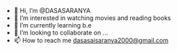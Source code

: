 - 👋 Hi, I’m @DASASARANYA
- 👀 I’m interested in watching movies and reading books
- 🌱 I’m currently learning b.e
- 💞️ I’m looking to collaborate on ...
- 📫 How to reach me dasasaisaranya2000@gmail.com

<!---
DASASARANYA/DASASARANYA is a ✨ special ✨ repository because its `README.md` (this file) appears on your GitHub profile.
You can click the Preview link to take a look at your changes.
--->
